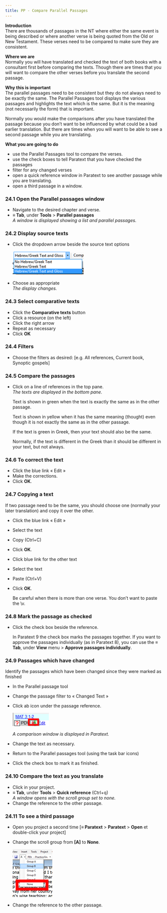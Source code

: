 ```yaml
---
title: PP - Compare Parallel Passages
---
```

**Introduction**  
There are thousands of passages in the NT where either the same event is being described or where another verse is being quoted from the Old or New Testament. These verses need to be compared to make sure they are consistent.

**Where we are**  
Normally you will have translated and checked the text of both books with a consultant first before comparing the texts. Though there are times that you will want to compare the other verses before you translate the second passage.

**Why this is important**  
The parallel passages need to be consistent but they do not always need to be exactly the same. The Parallel Passages tool displays the various passages and highlights the text which is the same. But it is the meaning (not necessarily the form) that is important.

Normally you would make the comparisons after you have translated the passage because you don’t want to be influenced by what could be a bad earlier translation. But there are times when you will want to be able to see a second passage while you are translating.

**What you are going to do**  
-   use the Parallel Passages tool to compare the verses.
-   use the check boxes to tell Paratext that you have checked the passages
-   filter for any changed verses
-   open a quick reference window in Paratext to see another passage while you are translating.
-   open a third passage in a window.

### 24.1 Open the Parallel passages window

-   Navigate to the desired chapter and verse.
-   **≡ Tab**, under **Tools** \> **Parallel passages**  
    *A window is displayed showing a list and parallel passages.*

### 24.2 Display source texts

-   Click the dropdown arrow beside the source text options

    ![wordml://121.png](media/5de8786f01eb7aacbd277215949e2806.png)

-   Choose as appropriate  
    *The display changes.*

### 24.3 Select comparative texts

-   Click the **Comparative texts** button
-   Click a resource (on the left)
-   Click the right arrow
-   Repeat as necessary
-   Click **OK**

### 24.4 Filters

-   Choose the filters as desired: [e.g. All references, Current book, Synoptic gospels]

### 24.5 Compare the passages

-   Click on a line of references in the top pane.  
    *The texts are displayed in the bottom pane.*

    Text is shown in green when the text is exactly the same as in the other passage.

    Text is shown in yellow when it has the same meaning (thought) even though it is not exactly the same as in the other passage.

    If the text is green in Greek, then your text should also be the same.

    Normally, if the text is different in the Greek than it should be different in your text, but not always.

### 24.6 To correct the text

-   Click the blue link « Edit »
-   Make the corrections.
-   Click **OK**.

### 24.7 Copying a text

If two passage need to be the same, you should choose one (normally your later translation) and copy it over the other.

-   Click the blue link « Edit »
-   Select the text
-   Copy (Ctrl+C)
-   Click **OK**.
-   Click blue link for the other text
-   Select the text
-   Paste (Ctrl+V)
-   Click **OK**.

    Be careful when there is more than one verse. You don’t want to paste the \\v.

### 24.8 Mark the passage as checked

-   Click the check box beside the reference.

    In Paratext 9 the check box marks the passages together. If you want to approve the passages individually (as in Paratext 8), you can use the **≡ Tab**, under **View** menu \> **Approve passages individually**.

### 24.9 Passages which have changed

Identify the passages which have been changed since they were marked as finished

-   In the Parallel passage tool
-   Change the passage filter to « Changed Text »
-   Click ab icon under the passage reference.

    ![wordml://122.png](media/ea1d66852c0192c8550330116493c717.png)

    *A comparison window is displayed in Paratext.*

-   Change the text as necessary.
-   Return to the Parallel passages tool (using the task bar icons)
-   Click the check box to mark it as finished.

### 24.10 Compare the text as you translate

-   Click in your project.
-   **≡ Tab**, under **Tools** \> **Quick reference** (Ctrl+q)  
    *A window opens with the scroll group set to none.*  
-   Change the reference to the other passage.

### 24.11 To see a third passage

-   Open you project a second time [**≡ Paratext** \> **Paratext** \> **Open** et double-click your project]
-   Change the scroll group from **[A]** to **None**.

    ![wordml://123.png](media/d55737ffa1c94445ea7563fcf86f87e2.png)

-   Change the reference to the other passage.
